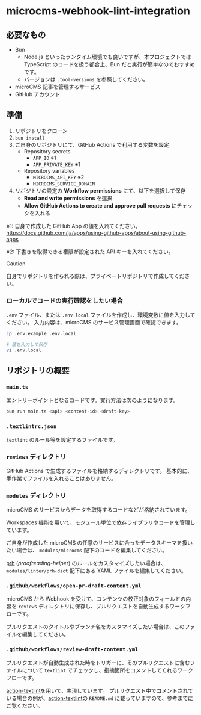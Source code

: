 # microcms-webhook-lint-integration

## 必要なもの

- Bun
  - Node.js といったランタイム環境でも良いですが、本プロジェクトでは TypeScript のコードを扱う都合上、Bun だと実行が簡単なのでおすすめです。
  - バージョンは `.tool-versions` を参照してください。
- microCMS 記事を管理するサービス
- GitHub アカウント

## 準備

1. リポジトリをクローン
2. `bun install`
3. ご自身のリポジトリにて、GitHub Actions で利用する変数を設定
   - Repository secrets
     - `APP_ID` ※1
     - `APP_PRIVATE_KEY` ※1
   - Repository variables
     - `MICROCMS_API_KEY` ※2
     - `MICROCMS_SERVICE_DOMAIN`
4. リポジトリの設定の **Workflow permissions** にて、以下を選択して保存
   - **Read and write permissions** を選択
   - **Allow GitHub Actions to create and approve pull requests** にチェックを入れる

※1: 自身で作成した GitHub App の値を入れてください。 https://docs.github.com/ja/apps/using-github-apps/about-using-github-apps

※2: 下書きを取得できる権限が設定された API キーを入れてください。

> [!CAUTION]
> 自身でリポジトリを作られる際は、プライベートリポジトリで作成してください。

### ローカルでコードの実行確認をしたい場合

`.env` ファイル、または `.env.local` ファイルを作成し、環境変数に値を入力してください。
入力内容は、microCMS のサービス管理画面で確認できます。

```bash
cp .env.example .env.local

# 値を入力して保存
vi .env.local
```

## リポジトリの概要

### `main.ts`

エントリーポイントとなるコードです。実行方法は次のようになります。

```bash
bun run main.ts <api> <content-id> <draft-key>
```

### `.textlintrc.json`

`textlint` のルール等を設定するファイルです。

### `reviews` ディレクトリ

GitHub Actions で生成するファイルを格納するディレクトリです。
基本的に、手作業でファイルを入れることはありません。

### `modules` ディレクトリ

microCMS のサービスからデータを取得するコードなどが格納されています。

Workspaces 機能を用いて、モジュール単位で依存ライブラリやコードを管理しています。

ご自身が作成した microCMS の任意のサービスに合ったデータスキーマを扱いたい場合は、 `modules/microcms` 配下のコードを編集してください。

[prh](https://github.com/prh/prh) (_proofreading-helper_) のルールをカスタマイズしたい場合は、 `modules/linter/prh-dict` 配下にある YAML ファイルを編集してください。

### `.github/workflows/open-pr-draft-content.yml`

microCMS から Webhook を受けて、コンテンツの校正対象のフィールドの内容を `reviews` ディレクトリに保存し、プルリクエストを自動生成するワークフローです。

プルリクエストのタイトルやブランチ名をカスタマイズしたい場合は、このファイルを編集してください。

### `.github/workflows/review-draft-content.yml`

プルリクエストが自動生成された時をトリガーに、そのプルリクエストに含むファイルについて `textlint` でチェックし、指摘箇所をコメントしてくれるワークフローです。

[action-textlint](https://github.com/tsuyoshicho/action-textlint)を用いて、実現しています。
プルリクエスト中でコメントされている場合の例が、[action-textlint](https://github.com/tsuyoshicho/action-textlint)の `README.md` に載っていますので、参考までにご覧ください。
